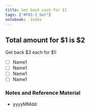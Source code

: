 ```yaml
---
title: Get back cash for $1
tags: ["#F01-I_Get"]
notebook: .Indox
---
```


## Total amount for $1 is $2
Get back $3 each for $1: 
  - [ ] Name1
  - [ ] Name1
  - [ ] Name1
  - [ ] Name1

### Notes and Reference Material
  * yyyyMMdd: